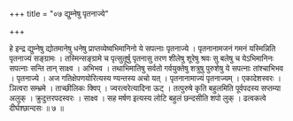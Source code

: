 +++
title = "०७ द्युम्नेषु पृतनाज्ये"

+++

हे इन्द्र द्युम्नेषु द्योतमानेषु धनेषु प्राप्तव्येष्वभिमानिनो ये सपत्नाः पृतनाज्ये । पृतनानामजनं गमनं यस्मिन्निति पृतनाज्यं सङ्ग्रामः । तस्मिन्सङ्ग्रामे च पृत्सुतूर्षु पृतनासु तरण शीलेषु शूरेषु श्रवः सु बलेषु च येऽभिमानिनः सपत्नाः सन्ति तान् साक्ष्व । अभिभव । तथाभिमातिषु सर्वतो गर्वयुक्तेषु शत्रुषु पुरुशेषु ये सपत्नाः तांश्चाभिभव । पृतनाज्ये । अज गतिक्षेपणयोरित्यस्य ण्यन्तस्य अचो यत् । पृतनानामाज्यं पृतनाज्यम् । एकादेशस्वरः । ञित्वरा सम्भ्रमे । ताच्छीलिकः क्विप् । ज्वरत्वरेत्यादिना ऊट् । तत्पुरुषे कृति बहुलमिति पूर्वपदस्य सप्तम्या अलुक् । क्रुदुत्तरपदस्वरः । साक्ष्व । सह मर्षण इत्यस्य लोटि बहुलं छन्दसीति शपो लुक् । ढत्वकत्वे दीर्घश्छान्दसः ॥ ७ ॥